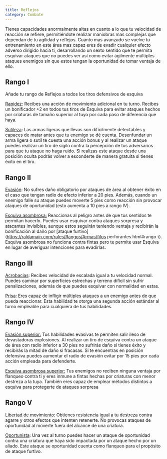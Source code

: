 ```yaml
---
title: Reflejos
category: Combate
---
```


Tienes capacidades anormalmente altas en cuanto a lo que tu velocidad de reacción se refiere, permitiéndote realizar maniobras mas complejas que dependan de tu agilidad y reflejos. Cuanto mas avanzado se vuelve tu entrenamiento en este área mas capaz eres de evadir cualquier efecto adverso dirigido hacia ti, desarrollando un sexto sentido que te permita esquivar ataques que no puedes ver así como evitar ágilmente múltiples ataques enemigos sin que estos tengan la oportunidad de tomar ventaja de ello. 

## Rango I

Añade tu rango de Reflejos a todos los tiros defensivos de esquiva

<u>Rapidez</u>: Recibes una acción de movimiento adicional en tu turno. Recibes un bonificador +2 en todos tus tiros de Esquiva para evitar ataques hechos por criaturas de tamaño superior al tuyo por cada paso de diferencia que haya. 

<u>Sutileza</u>: Las armas ligeras que llevas son difícilmente detectables y capaces de matar antes que tu enemigo se dé cuenta. Desenfundar un arma ligera o sutil te cuesta una acción bonus y al realizar un ataque puedes realizar un tiro de sigilo contra la percepción de tus adversarios para que tu ataque no haga ruido. Si realizas este ataque desde una posición oculta podrás volver a esconderte de manera gratuita si tienes éxito en el tiro.

## Rango II

<u>Evasión</u>: No sufres daño obligatorio por ataques de área al obtener éxito en el caso que tengan radio de efecto inferior a 20 pies. Además, cuando un enemigo falle su ataque puedes moverte 5 pies como reacción sin provocar ataques de oportunidad (esto aumenta a 10 pies a rango IV).

<u>Esquiva asombrosa:</u> Reaccionas al peligro antes de que tus sentidos te permitan hacerlo. Puedes usar esquivar contra ataques sorpresa y atacantes invisibles, aunque estos seguirán teniendo ventaja y recibirán la bonificación al daño por [ataque furtivo](https://raldamain.com/rules/Rangos/Armas/filos perforantes.html#rango-i). Esquiva asombrosa no funciona contra fintas pero te permite usar Esquiva en lugar de averiguar intenciones para evadirlas.

## Rango III

<u>Acrobacias</u>: Recibes velocidad de escalada igual a tu velocidad normal. Puedes caminar por superficies estrechas y terreno difícil sin sufrir penalizaciones, además de que puedes esquivar con normalidad en estas.

<u>Prisa</u>: Eres capaz de infligir múltiples ataques a un enemigo antes de que pueda reaccionar. Esta habilidad te otorga una segunda acción estándar al turno empleable para cualquiera de tus habilidades. 

## Rango IV

<u>Evasión superior:</u> Tus habilidades evasivas te permiten salir ileso de devastadoras explosiones. Al realizar un tiro de esquiva contra un ataque de área con radio inferior a 30 pies no sufrirás daño si tienes éxito y recibirás la mitad de daño si fracasas. Si te encuentras en posición defensiva puedes aumentar el radio de evasión evitar por 15 pies por cada acción empleada para defenderte.

<u>Esquiva asombrosa superior:</u> Tus enemigos no reciben ninguna ventaja por flanqueo contra ti y eres inmune a fintas hechas por criaturas con menor destreza a la tuya. También eres capaz de emplear métodos distintos a esquiva para protegerte de ataques sorpresa 

## Rango V

<u>Libertad de movimiento:</u> Obtienes resistencia igual a tu destreza contra agarre y otros efectos que intenten retenerte. No provocas ataques de oportunidad al moverte fuera del alcance de una criatura.

<u>Oportunista</u>: Una vez al turno puedes hacer un ataque de oportunidad contra una criatura que haya sido impactada por un ataque hecho por un aliado. Este ataque se oportunidad cuenta como flanqueo para el propósito de ataque furtivo.



 
